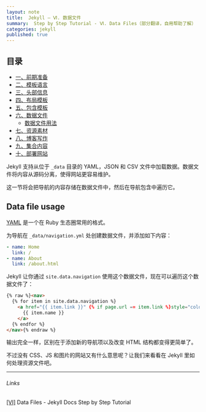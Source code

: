 ```yaml
---
layout: note
title:  Jekyll — Ⅵ. 数据文件
summary:  Step by Step Tutorial - Ⅵ. Data Files（部分翻译，自用帮助了解）
categories: jekyll
published: true
---
```


## 目录

- [一、前期准备 ](../jekyll/01st-setup.html)
- [二、模板语言 ](../jekyll/02nd-Liquid.html)
- [三、头部信息  ](../jekyll/03rd-Front-Matter.html)
- [四、布局模板 ](../jekyll/04th-Layouts.html)
- [五、包含模板 ](../jekyll/05th-Includes.html)
- [六、数据文件 ](../jekyll/06th-Data-Files.html)
	- [数据文件用法](#data-file-usage)
- [七、资源素材 ](../jekyll/07th-Assets.html)
- [八、博客写作 ](../jekyll/08th-Blogging.html)
- [九、集合内容 ](../jekyll/09th-Collections.html)
- [十、部署网站 ](../jekyll/10th-Deployment.html)

Jekyll 支持从位于 `_data` 目录的  YAML，JSON 和 CSV 文件中加载数据。数据文件将内容从源码分离，使得网站更容易维护。

这一节将会把导航的内容存储在数据文件中，然后在导航包含中遍历它。

## Data file usage

[YAML](http://yaml.org/) 是一个在 Ruby 生态圈常用的格式。

为导航在 `_data/navigation.yml` 处创建数据文件，并添加如下内容：
```yaml
- name: Home
  link: /
- name: About
  link: /about.html
```

Jekyll 让你通过 `site.data.navigation` 使用这个数据文件，现在可以遍历这个数据文件了：
```html
{% raw %}<nav>
  {% for item in site.data.navigation %}
    <a href="{{ item.link }}" {% if page.url == item.link %}style="color: red;"{% endif %}>
      {{ item.name }}
    </a>
  {% endfor %}
</nav>{% endraw %}
```

输出完全一样，区别在于添加新的导航项以及改变 HTML 结构都变得更简单了。

不过没有 CSS、JS 和图片的网站又有什么意思呢？让我们来看看在 Jekyll 里如何处理资源文件吧。

---
###### Links
[[Ⅵ]](https://jekyllrb.com/docs/step-by-step/06-data-files/) Data Files - Jekyll Docs Step by Step Tutorial
